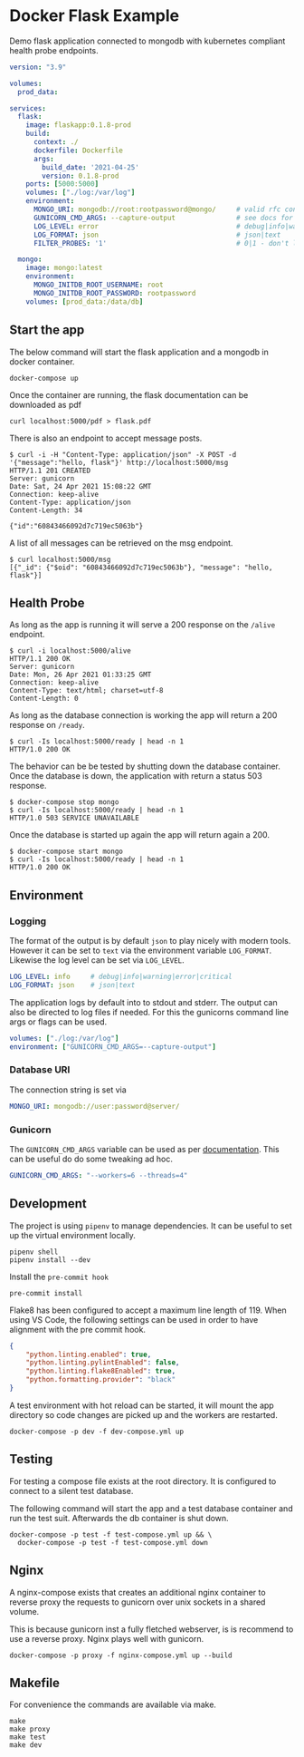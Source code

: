 # Docker Flask Example

Demo flask application connected to mongodb with kubernetes compliant health probe endpoints.

```yml
version: "3.9"

volumes: 
  prod_data:

services:
  flask:
    image: flaskapp:0.1.8-prod
    build:
      context: ./
      dockerfile: Dockerfile
      args:
        build_date: '2021-04-25'
        version: 0.1.8-prod
    ports: [5000:5000]
    volumes: ["./log:/var/log"]
    environment: 
      MONGO_URI: mongodb://root:rootpassword@mongo/     # valid rfc connection string
      GUNICORN_CMD_ARGS: --capture-output               # see docs for all options
      LOG_LEVEL: error                                  # debug|info|warning|error|critical
      LOG_FORMAT: json                                  # json|text
      FILTER_PROBES: '1'                                # 0|1 - don't log requests to healthcheck endpoints with access logger

  mongo:
    image: mongo:latest
    environment:
      MONGO_INITDB_ROOT_USERNAME: root
      MONGO_INITDB_ROOT_PASSWORD: rootpassword
    volumes: [prod_data:/data/db]

```

## Start the app

The below command will start the flask application and a mongodb in docker container.

```console
docker-compose up
```

Once the container are running, the flask documentation can be downloaded as pdf

```console
curl localhost:5000/pdf > flask.pdf
```

There is also an endpoint to accept message posts.

```console
$ curl -i -H "Content-Type: application/json" -X POST -d '{"message":"hello, flask"}' http://localhost:5000/msg
HTTP/1.1 201 CREATED
Server: gunicorn
Date: Sat, 24 Apr 2021 15:08:22 GMT
Connection: keep-alive
Content-Type: application/json
Content-Length: 34

{"id":"60843466092d7c719ec5063b"}
```

A list of all messages can be retrieved on the msg endpoint.

```console
$ curl localhost:5000/msg
[{"_id": {"$oid": "60843466092d7c719ec5063b"}, "message": "hello, flask"}]
```

## Health Probe

As long as the app is running it will serve a 200 response on the `/alive` endpoint.

```console
$ curl -i localhost:5000/alive
HTTP/1.1 200 OK
Server: gunicorn
Date: Mon, 26 Apr 2021 01:33:25 GMT
Connection: keep-alive
Content-Type: text/html; charset=utf-8
Content-Length: 0
```

As long as the database connection is working the app will return a 200 response on `/ready`.

```console
$ curl -Is localhost:5000/ready | head -n 1
HTTP/1.0 200 OK
```

The behavior can be be tested by shutting down the database container. Once the database is down, the application with return a status 503 response.

```console
$ docker-compose stop mongo
$ curl -Is localhost:5000/ready | head -n 1
HTTP/1.0 503 SERVICE UNAVAILABLE
```

Once the database is started up again the app will return again a 200.

```console
$ docker-compose start mongo
$ curl -Is localhost:5000/ready | head -n 1
HTTP/1.0 200 OK
```

## Environment

### Logging

The format of the output is by default `json` to play nicely with modern tools. However it can be set to `text` via the environment variable `LOG_FORMAT`. Likewise the log level can be set via `LOG_LEVEL`.

```yml
LOG_LEVEL: info     # debug|info|warning|error|critical
LOG_FORMAT: json    # json|text
```

The application logs by default into to stdout and stderr. The output can also be directed to log files if needed. For this the gunicorns command line args or flags can be used.

```yml
volumes: ["./log:/var/log"]
environment: ["GUNICORN_CMD_ARGS=--capture-output"]
```

### Database URI

The connection string is set via

```yml
MONGO_URI: mongodb://user:password@server/
```

### Gunicorn

The `GUNICORN_CMD_ARGS` variable can be used as per [documentation](https://docs.gunicorn.org/en/20.1.0/configure.html). This can be useful do do some tweaking ad hoc.

```yml
GUNICORN_CMD_ARGS: "--workers=6 --threads=4"
```

## Development

The project is using `pipenv` to manage dependencies. It can be useful to set up the virtual environment locally.

```console
pipenv shell
pipenv install --dev
```

Install the `pre-commit hook`

```console
pre-commit install
```

Flake8 has been configured to accept a maximum line length of 119. When using VS Code, the following settings can be used in order to have alignment with the pre commit hook.

```json
{
    "python.linting.enabled": true,
    "python.linting.pylintEnabled": false,
    "python.linting.flake8Enabled": true,
    "python.formatting.provider": "black"
}
```

A test environment with hot reload can be started, it will mount the app directory so code changes are picked up and the workers are restarted.

```console
docker-compose -p dev -f dev-compose.yml up
```

## Testing

For testing a compose file exists at the root directory. It is configured to connect to a silent test database.

The following command will start the app and a test database container and run the test suit. Afterwards the db container is shut down.

```console
docker-compose -p test -f test-compose.yml up && \
  docker-compose -p test -f test-compose.yml down
```

## Nginx

A nginx-compose exists that creates an additional nginx container to reverse proxy the requests to gunicorn over unix sockets in a shared volume.

This is because gunicorn inst a fully fletched webserver, is is recommend to use a reverse proxy. Nginx plays well with gunicorn.

```console
docker-compose -p proxy -f nginx-compose.yml up --build
```

## Makefile

For convenience the commands are available via make.

```console
make
make proxy
make test
make dev
```
